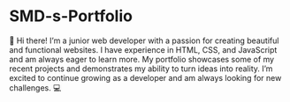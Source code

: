 # SMD-s-Portfolio
👋 Hi there! I’m a junior web developer with a passion for creating beautiful and functional websites. I have experience in HTML, CSS, and JavaScript and am always eager to learn more. My portfolio showcases some of my recent projects and demonstrates my ability to turn ideas into reality. I’m excited to continue growing as a developer and am always looking for new challenges. 💻
